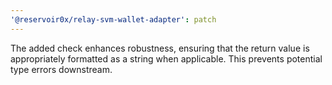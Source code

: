 ```yaml
---
'@reservoir0x/relay-svm-wallet-adapter': patch
---
```


The added check enhances robustness, ensuring that the return value is appropriately formatted as a string when applicable. This prevents potential type errors downstream.
